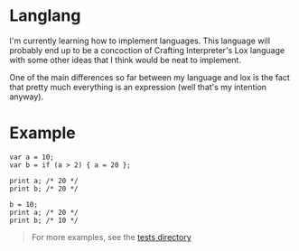 # Langlang
I'm currently learning how to implement languages. This language will probably
end up to be a concoction of Crafting Interpreter's Lox language with some other
ideas that I think would be neat to implement.

One of the main differences so far between my language and lox is the fact that
pretty much everything is an expression (well that's my intention anyway).



# Example
```
var a = 10;
var b = if (a > 2) { a = 20 };

print a; /* 20 */
print b; /* 20 */

b = 10;
print a; /* 20 */
print b; /* 10 */

```

> For more examples, see the [tests directory](./tests)